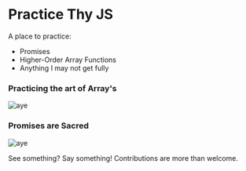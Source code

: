# Practice Thy JS
A place to practice:
- Promises
- Higher-Order Array Functions
- Anything I may not get fully

### Practicing the art of Array's

![aye](http://iasc-culture.org/THR/channels/THR/wp-content/uploads/2014/10/hedgehog-array-logo_FLAT_72dpi3-e1413321466910.jpg)

### Promises are Sacred

![aye](http://www.titanmarineproducts.com/sites/default/files/chains/G30.jpg)

See something? Say something! Contributions are more than welcome.
